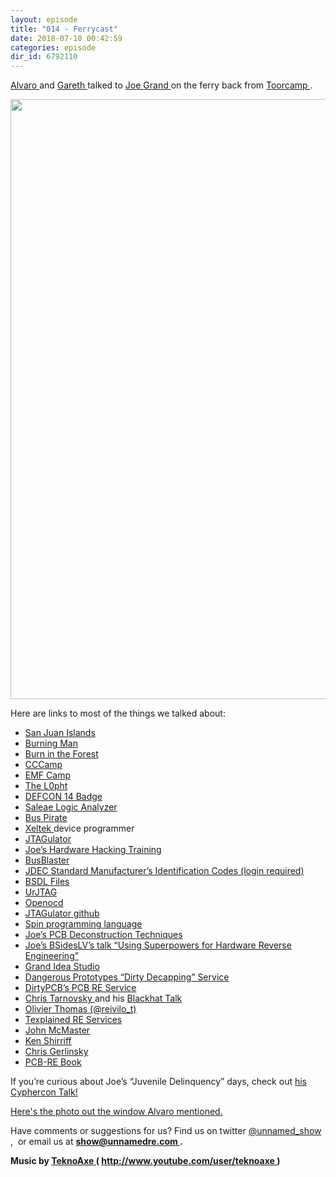 ```yaml
---
layout: episode
title: "014 - Ferrycast"
date: 2018-07-10 00:42:59
categories: episode
dir_id: 6792110
---
```

<p>
 <a href="https://twitter.com/alvaroprieto">
  Alvaro
 </a>
 and
 <a href="https://twitter.com/gareth__">
  Gareth
 </a>
 talked to
 <a href="https://twitter.com/joegrand">
  Joe Grand
 </a>
 on the ferry back from
 <a href="https://toorcamp.toorcon.net/">
  Toorcamp
 </a>
 .
</p>
<p>
 <a href="https://imgur.com/xYjpNow" rel="noopener" target="_blank">
  <img alt="" height="960" src="https://assets.libsyn.com/secure/show/103623/UREP_Ferry.jpg" width="1280"/>
 </a>
</p>
<p>
 Here are links to most of the things we talked about:
</p>
<ul>
 <li>
  <a href="https://www.visitsanjuans.com/">
   San Juan Islands
  </a>
 </li>
 <li>
  <a href="https://burningman.org/">
   Burning Man
  </a>
 </li>
 <li>
  <a href="https://burnintheforest.com/">
   Burn in the Forest
  </a>
 </li>
 <li>
  <a href="https://en.wikipedia.org/wiki/Chaos_Communication_Camp">
   CCCamp
  </a>
 </li>
 <li>
  <a href="https://www.emfcamp.org/">
   EMF Camp
  </a>
 </li>
 <li>
  <a href="https://en.wikipedia.org/wiki/L0pht">
   The L0pht
  </a>
 </li>
 <li>
  <a href="http://www.grandideastudio.com/defcon-14-badge/">
   DEFCON 14 Badge
  </a>
 </li>
 <li>
  <a href="https://www.saleae.com/">
   Saleae Logic Analyzer
  </a>
 </li>
 <li>
  <a href="http://dangerousprototypes.com/docs/Bus_Pirate">
   Bus Pirate
  </a>
 </li>
 <li>
  <a href="https://www.xeltek.com/">
   Xeltek
  </a>
  device programmer
 </li>
 <li>
  <a href="http://www.grandideastudio.com/jtagulator/">
   JTAGulator
  </a>
 </li>
 <li>
  <a href="http://www.grandideastudio.com/hardware-hacking-training/">
   Joe’s Hardware Hacking Training
  </a>
 </li>
 <li>
  <a href="http://dangerousprototypes.com/docs/Bus_Blaster">
   BusBlaster
  </a>
 </li>
 <li>
  <a href="https://www.jedec.org/document_search?search_api_views_fulltext=JEP106">
   JDEC Standard Manufacturer’s Identification Codes (login required)
  </a>
 </li>
 <li>
  <a href="https://www.xjtag.com/about-jtag/bsdl-files/">
   BSDL Files
  </a>
 </li>
 <li>
  <a href="http://urjtag.org/">
   UrJTAG
  </a>
 </li>
 <li>
  <a href="http://openocd.org/">
   Openocd
  </a>
 </li>
 <li>
  <a href="https://github.com/grandideastudio/jtagulator">
   JTAGulator github
  </a>
 </li>
 <li>
  <a href="https://learn.parallax.com/educators/teach/spin-programming-multicore-propeller">
   Spin programming language
  </a>
 </li>
 <li>
  <a href="http://www.grandideastudio.com/pcbdt/">
   Joe’s PCB Deconstruction Techniques
  </a>
 </li>
 <li>
  <a href="https://www.youtube.com/watch?v=JawtzDr2dLw">
   Joe’s BSidesLV’s talk “Using Superpowers for Hardware Reverse Engineering”
  </a>
 </li>
 <li>
  <a href="http://www.grandideastudio.com/">
   Grand Idea Studio
  </a>
 </li>
 <li>
  <a href="http://dangerousprototypes.com/store/decap">
   Dangerous Prototypes “Dirty Decapping” Service
  </a>
 </li>
 <li>
  <a href="https://dirtypcbs.com/store/pcbclone">
   DirtyPCB’s PCB RE Service
  </a>
 </li>
 <li>
  <a href="https://en.wikipedia.org/wiki/Christopher_Tarnovsky">
   Chris Tarnovsky
  </a>
  and his
  <a href="https://www.youtube.com/watch?v=WXX00tRKOlw">
   Blackhat Talk
  </a>
 </li>
 <li>
  <a href="https://twitter.com/reivilo_t">
   Olivier Thomas (@reivilo_t)
  </a>
 </li>
 <li>
  <a href="https://www.texplained.com/">
   Texplained RE Services
  </a>
 </li>
 <li>
  <a href="https://twitter.com/johndmcmaster">
   John McMaster
  </a>
 </li>
 <li>
  <a href="http://www.righto.com/">
   Ken Shirriff
  </a>
 </li>
 <li>
  <a href="https://twitter.com/akacastor">
   Chris Gerlinsky
  </a>
 </li>
 <li>
  <a href="https://visio-for-engineers.blogspot.com/p/order.html">
   PCB-RE Book
  </a>
 </li>
</ul>
<p>
 If you’re curious about Joe’s “Juvenile Delinquency” days, check out
 <a href="https://youtu.be/m8NMR8qV-O4">
  his Cyphercon Talk!
 </a>
</p>
<p>
 <a href="https://imgur.com/hhWzGUe" rel="noopener" target="_blank">
  Here's the photo out the window Alvaro mentioned.
 </a>
</p>
<p>
 Have comments or suggestions for us? Find us on twitter
 <a href="https://twitter.com/unnamed_show">
  @unnamed_show
 </a>
 ,  or email us at
 <a href="mailto:show@unnamedre.com">
  <strong>
   show@unnamedre.com
  </strong>
 </a>
 <strong>
  .
 </strong>
</p>
<p>
 <strong>
  Music by
 </strong>
 <a href="http://www.teknoaxe.com">
  <strong>
   TeknoAxe
  </strong>
 </a>
 <strong>
  (
 </strong>
 <a href="http://www.youtube.com/user/teknoaxe">
  <strong>
   http://www.youtube.com/user/teknoaxe
  </strong>
 </a>
 <strong>
  )
 </strong>
</p>
